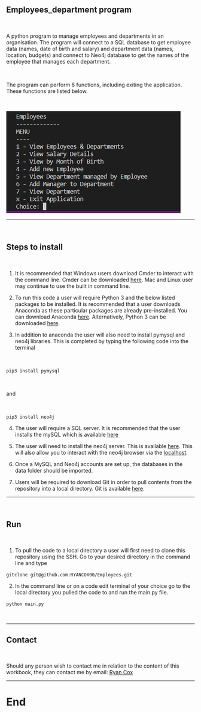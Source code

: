## Employees_department program

<br>

A python program to manage employees and departments in an organisation.  The program will connect to a SQL database to get employee data (names, date of birth and salary) and department data (names, location, budgets) and connect to Neo4j database to get the names of the employee that manages each department.  

<br>

The program can perform 8 functions, including exiting the application. These functions are listed below. 

<br>


![main menu](https://raw.githubusercontent.com/RYANCOX00/Employees/main/images/main_menu.PNG)

***

<br>

## Steps to install

<br>

1. It is recommended that Windows users download Cmder to interact with the command line. Cmder can be downloaded [here](https://cmder.net/).   Mac and Linux user may continue to use the built in command line. 

2. To run this code a user will require Python 3 and the below listed packages to be installed.  It is recommended that a user downloads Anaconda as these particular packages are already pre-installed.  You can download Anaconda [here](https://www.anaconda.com/products/individual).  Alternatively, Python 3 can be downloaded [here](https://www.python.org/downloads/). 


3. In addition to anaconda the user will also need to install pymysql and neo4j libraries.  This is completed by typing the following code into the terminal

<br>

```
pip3 install pymysql
```
<br>

and

<br>

```
pip3 install neo4j
```


4. The user will require a SQL server. It is recommended that the user installs the mySQL which is available [here](https://www.mysql.com/downloads/)



5. The user will need to install the neo4j server. This is available [here](https://neo4j.com/download-neo4j-now/?utm_program=emea-prospecting&utm_source=google&utm_medium=cpc&utm_campaign=emea-search-offers&utm_adgroup=dynamic&utm_content=dynamic&utm_placement=&utm_network=g&gclid=Cj0KCQjw3eeXBhD7ARIsAHjssr_5lcHocfIZ4HCyQoBdDxMgDU2DfpcyyjnCtxUpqitZwAvjSqrj6IEaAnN8EALw_wcB).  This will also allow you to interact with the neo4j browser via the [localhost](http://localhost:7474/). 


6. Once a MySQL and Neo4j accounts are set up, the databases in the data folder should be imported. 

7. Users will be required to download Git in order to pull contents from the repository into a local directory. Git is available [here](https://git-scm.com/downloads). 

***

<br>

## Run

<br>

1. To pull the code to a local directory a user will first need to clone this repository using the SSH. Go to your desired directory in the command line and type 

```
gitclone git@github.com:RYANCOX00/Employees.git
```

2. In the command line or on a code edit terminal of your choice go to the local directory you pulled the code to and run the main.py file. 

```
python main.py
```

<br>

***

## Contact

<br>

Should any person wish to contact me in relation to the content of this workbook, they can contact me by email: [Ryan Cox](mailto:ryancox212@gmail.com?subject=[GitHub]%20Source%20Han%20Sans)

***
# End
